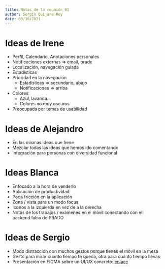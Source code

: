 ```yaml
---
title: Notas de la reunión 01
author: Sergio Quijano Rey
date: 03/10/2021
---
```


# Ideas de Irene

- Perfil, Calendario, Anotaciones personales
- Notificaciones externas => email, prado
- Localización, navegación guiada
- Estadísticas
- Prioridad en la navegación
    - Estadísticas => secundario, abajo
    - Notificaciones => arriba
- Colores:
    - Azul, lavanda...
    - Colores no muy oscuros
- Preocupada por temas de usabilidad

# Ideas de Alejandro

- En las mismas ideas que Irene
- Mezclar todas las ideas que hemos ido comentando
- Integración para personas con diversidad funcional

# Ideas Blanca

- Enfocado a la hora de venderlo
- Aplicación de productividad
- Poca fricción en la aplicación
- Zona / vista para un modo focus
- Iconos a la izquierda en vez de a la derecha
- Notas de los trabajos / exámenes en el móvil conectando con el backend falso de PRADO

# Ideas de Sergio

- Modo distracción con muchos gestos porque tienes el móvil en la mesa
- Gesto para mirar cuánto tiempo te queda, otra para cuánto tiempo llevas
- Presentación en FIGMA sobre un UI/UX concreto: [enlace](https://www.figma.com/file/X4lBWRFdtjyoV4nHJk2MvN/AgileUGR?node-id=0%3A1)
